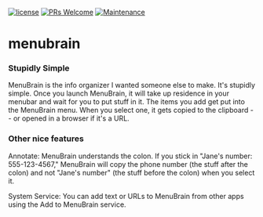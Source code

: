 [![license](https://img.shields.io/github/license/bpxl-labs/RemoteLayer.svg)](https://opensource.org/licenses/MIT)
[![PRs Welcome](https://img.shields.io/badge/PRs-welcome-brightgreen.svg)](.github/CONTRIBUTING.md)
[![Maintenance](https://img.shields.io/maintenance/yes/2020.svg)]()

# menubrain

### Stupidly Simple

MenuBrain is the info organizer I wanted someone else to make. It's stupidly simple. Once you launch MenuBrain, it will take up residence in your menubar and wait for you to put stuff in it. The items you add get put into the MenuBrain menu. When you select one, it gets copied to the clipboard -- or opened in a browser if it's a URL.

### Other nice features

Annotate: MenuBrain understands the colon. If you stick in "Jane's number: 555-123-4567," MenuBrain will copy the phone number (the stuff after the colon) and not "Jane's number" (the stuff before the colon) when you select it.

System Service: You can add text or URLs to MenuBrain from other apps using the Add to MenuBrain service.
